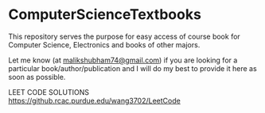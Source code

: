 # ComputerScienceTextbooks
This repository serves the purpose for easy access of course book for Computer Science, Electronics and books of other majors.

Let me know (at malikshubham74@gmail.com) if you are looking for a particular book/author/publication and I will do my best to provide it here as soon as possible. 

LEET CODE SOLUTIONS
https://github.rcac.purdue.edu/wang3702/LeetCode

